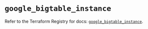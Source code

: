 # `google_bigtable_instance`

Refer to the Terraform Registry for docs: [`google_bigtable_instance`](https://registry.terraform.io/providers/hashicorp/google-beta/6.2.0/docs/resources/google_bigtable_instance).
